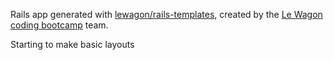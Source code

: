 Rails app generated with [lewagon/rails-templates](https://github.com/lewagon/rails-templates), created by the [Le Wagon coding bootcamp](https://www.lewagon.com) team.


Starting to make basic layouts